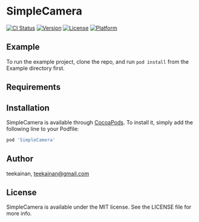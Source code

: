 # SimpleCamera

[![CI Status](https://img.shields.io/travis/teekainan/SimpleCamera.svg?style=flat)](https://travis-ci.org/teekainan/SimpleCamera)
[![Version](https://img.shields.io/cocoapods/v/SimpleCamera.svg?style=flat)](https://cocoapods.org/pods/SimpleCamera)
[![License](https://img.shields.io/cocoapods/l/SimpleCamera.svg?style=flat)](https://cocoapods.org/pods/SimpleCamera)
[![Platform](https://img.shields.io/cocoapods/p/SimpleCamera.svg?style=flat)](https://cocoapods.org/pods/SimpleCamera)

## Example

To run the example project, clone the repo, and run `pod install` from the Example directory first.

## Requirements

## Installation

SimpleCamera is available through [CocoaPods](https://cocoapods.org). To install
it, simply add the following line to your Podfile:

```ruby
pod 'SimpleCamera'
```

## Author

teekainan, teekainan@gmail.com

## License

SimpleCamera is available under the MIT license. See the LICENSE file for more info.
